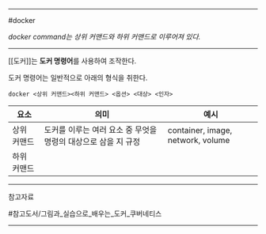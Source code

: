 
---

#docker

*docker command는 상위 커맨드와 하위 커맨드로 이루어져 있다.*

---

[[도커]]는 **도커 명령어**를 사용하여 조작한다.

도커 명령어는 일반적으로 아래의 형식을 취한다.

`docker <상위 커맨드><하위 커맨드> <옵션> <대상> <인자>`

| 요소        | 의미                                                           | 예시                              |
| ----------- | -------------------------------------------------------------- | --------------------------------- |
| 상위 커맨드 | 도커를 이루는 여러 요소 중 무엇을 명령의 대상으로 삼을 지 규정 | container, image, network, volume |
| 하위 커맨드 |                                                                |                                   |

---

참고자료

#참고도서/그림과_실습으로_배우는_도커_쿠버네티스 

---